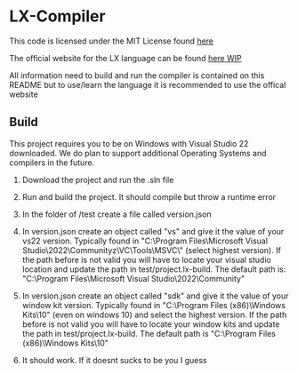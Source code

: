 # LX-Compiler

This code is licensed under the MIT License found [here](LICENSE)

The official website for the LX language can be found [here WIP](https://www.youtube.com/watch?v=dQw4w9WgXcQ)

All information need to build and run the compiler is contained on this README but to use/learn the language it is recommended to use the offical website

## Build

This project requires you to be on Windows with Visual Studio 22 downloaded. We do plan to support additional Operating Systems and compilers in the future.

1. Download the project and run the .sln file
   
2. Run and build the project. It should compile but throw a runtime error
  
3. In the folder of /test create a file called version.json
 
4. In version.json create an object called "vs" and give it the value of your vs22 version. Typically found in "C:\\Program Files\\Microsoft Visual Studio\\2022\\Communityz\\VC\\Tools\\MSVC\\" (select highest version). If the path before is not valid you will have to locate your visual studio location and update the path in test/project.lx-build. The default path is: "C:\\Program Files\\Microsoft Visual Studio\\2022\\Community"

5. In version.json create an object called "sdk" and give it the value of your window kit version. Typically found in "C:\\Program Files (x86)\\Windows Kits\\10" (even on windows 10) and select the highest version. If the path before is not valid you will have to locate your window kits and update the path in test/project.lx-build. The default path is "C:\\Program Files (x86)\\Windows Kits\\10"

6. It should work. If it doesnt sucks to be you I guess
